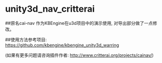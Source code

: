 unity3d_nav_critterai
=============

##原名cai-nav
作为KBEngine在u3d项目中的演示使用, 对导出部分做了一点修改。

##使用方法参考项目:
https://github.com/kbengine/kbengine_unity3d_warring

(如果有更多问题请咨询插件作者: http://www.critterai.org/projects/cainav/)


